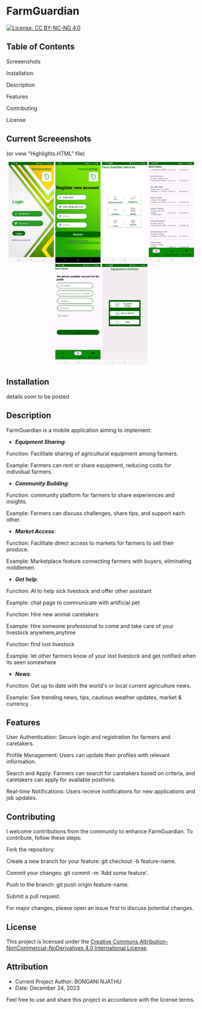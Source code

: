 
# FarmGuardian

[![License: CC BY-NC-ND 4.0](https://img.shields.io/badge/License-CC%20BY--NC--ND%204.0-lightgrey.svg)](https://creativecommons.org/licenses/by-nc-nd/4.0/)





## Table of Contents

Screeenshots

Installation

Description

Features

Contributing

License

## Current Screeenshots
(or view "Highlights.HTML" file)

<p align="center">
  <img src="images/screenshots/Screenshot_20240124_132743.jpg" alt="Login" width="120" class="zoom">
  <img src="images/screenshots/Screenshot_20240124_230431.jpg" alt="Registration" width="120" class="zoom">
  <img src="images/screenshots/Screenshot_20240124_132858.jpg" alt="App services, Home" width="120" class="zoom">
  <img src="images/screenshots/Screenshot_20240124_140226.jpg" alt="Animal caretaker" width="120" class="zoom">
  <img src="images/screenshots/Screenshot_20240124_151338.jpg" alt="Become Animal caretaker" width="120" class="zoom">
  <img src="images/screenshots/Screenshot_20240124_132908.jpg" alt="Equipment services" width="120" class="zoom">
</p>

<style>
  .zoom {
    transition: transform 0.2s;
  }

  .zoom:hover {
    transform: scale(1.2); 
  }
</style>






## Installation

details soon to be posted 

## Description

FarmGuardian is a mobile application aiming to implement:

* ***Equipment Sharing***:

Function: Facilitate sharing of agricultural equipment among farmers.

Example: Farmers can rent or share equipment, reducing costs for individual farmers.

* ***Community Building***:

Function:  community platform for farmers to share experiences and insights.

Example: Farmers can discuss challenges, share tips, and support each other.

* ***Market Access***:

Function: Facilitate direct access to markets for farmers to sell their produce.

Example: Marketplace feature connecting farmers with buyers, eliminating middlemen.

* ***Get help***:

Function: AI to help sick livestock and offer other assistant

Example: chat page to communicate with artificial pet

Function:  Hire  new animal caretakers 

Example:  Hire someone professional to come and take care of your livestock anywhere,anytime

Function: find lost livestock

Example:  let other farmers know of your lost livestock and get notified when its seen somewhere



* ***News***:

Function: Get up to date with the world's or local current agriculture news.

Example: See trending news, tips, cautious weather updates, market & currency .

## Features


User Authentication: Secure login and registration for farmers and caretakers.

Profile Management: Users can update their profiles with relevant information.

Search and Apply: Farmers can search for caretakers based on criteria, and caretakers can apply for available positions.

Real-time Notifications: Users receive notifications for new applications and job updates.



## Contributing
I welcome contributions from the community to enhance FarmGuardian. To contribute, follow these steps:

Fork the repository.

Create a new branch for your feature: git checkout -b feature-name.

Commit your changes: git commit -m 'Add some feature'.

Push to the branch: git push origin feature-name.

Submit a pull request.

For major changes, please open an issue first to discuss potential changes.

## License

This project is licensed under the [Creative Commons Attribution-NonCommercial-NoDerivatives 4.0 International License](LICENSE.md).

## Attribution

- Current Project Author: BONGANI NJATHU
- Date: December 24, 2023

Feel free to use and share this project in accordance with the license terms.


